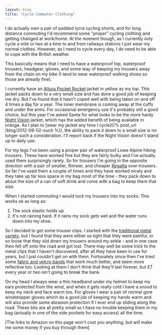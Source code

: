 ```yaml
---
layout: blog
title: "Cycle Commuter Clothing"
---
```


I do actually own a pair of padded lycra cycling shorts, and for long distance commuting I'd recommend some "proper" cycling clothing and getting changed at work/home. At the moment though, as I currently only cycle a mile or two at a time to and from railways stations I just wear my normal clothes. However, as I need to cycle every day, I do need to be able to cope with the British weather.

This basically means that I need to have a waterproof top, waterproof trousers, headgear, gloves, and some way of keeping my trousers away from the chain on my bike (I tend to wear waterproof walking shoes so those are already fine).

I currently have an [Altura Pocket Rocket](http://www.amazon.co.uk/gp/product/B005YZM0D6/ref=as_li_ss_tl?ie=UTF8&camp=1634&creative=19450&creativeASIN=B005YZM0D6&linkCode=as2&tag=wwwdancorderc-21) jacket in yellow as my top. This jacket packs down to a very small size and has done a good job of keeping me dry. But I've found that it hasn't coped well with being taken on and off 4 times a day for a year. The inner membrane is coming away at the cuffs and under the arms. For occasional emergency use it's probably still a good choice, but this year I've asked Santa for what looks to be the more hardy [Night Vision](http://www.amazon.co.uk/gp/product/B00485LTOO/ref=as_li_ss_tl?ie=UTF8&camp=1634&creative=19450&creativeASIN=B00485LTOO&linkCode=as2&tag=wwwdancorderc-21) jacket, which has the added benefit of being available in orange. As I plan to [wear my jacket any time I cycle]({% post_url /blog/2012-08-02-ouch %}), the ability to pack it down to a small size is no longer such a consideration. I'll report back if the Night Vision doesn't stand up to daily use.

For my legs I've been using a proper pair of waterproof Lowe Alpine hiking trousers. These have worked fine but they are fairly bulky and I've actually used them surprisingly rarely. So for trousers I'm going in the opposite direction with a pair of smaller, flimsier, and cheaper [Regatta](http://www.amazon.co.uk/gp/product/B002QUZL9W/ref=as_li_ss_tl?ie=UTF8&camp=1634&creative=19450&creativeASIN=B002QUZL9W&linkCode=as2&tag=wwwdancorderc-21) over-trousers. So far I've used them a couple of times and they have worked nicely and they take up far less space in my bag most of the time - they pack down to about the size of a can of soft drink and come with a bag to keep them that size.

When I started commuting I would tuck my trousers into my socks. This works ok as long as:

1. The sock elastic holds up
2. It's not raining hard. If it rains my sock gets wet and the water runs down into my shoe.

So I decided to get some trouser clips. I started with the [traditional metal variety](http://www.amazon.co.uk/gp/product/B0010VRLVY/ref=as_li_ss_tl?ie=UTF8&camp=1634&creative=19450&creativeASIN=B0010VRLVY&linkCode=as2&tag=wwwdancorderc-21), but I found that they were either so tight that they were painful, or so loose that they slid down my trousers around my ankle - and in one case then fell off onto the road and got lost. There may well be some trick to the metal clips that I haven't discovered, after all they have been in use for years, but I just couldn't get on with them. Fortunately since then I've tried some [fabric and velcro bands](http://www.amazon.co.uk/gp/product/B0045U4P02/ref=as_li_ss_tl?ie=UTF8&camp=1634&creative=19450&creativeASIN=B0045U4P02&linkCode=as2&tag=wwwdancorderc-21) that work much better, and seem more reflective too. Looking at them I don't think that they'll last forever, but £7 every year or two isn't going to break the bank.

On my head I always wear a thin headband under my helmet to keep my ears protected from the wind, and when it gets really cold I have a snood to keep my neck and face warm too. For gloves I wear a pair of normal gore windstopper gloves which do a good job of keeping my hands warm and will also provide some abrasion protection if I ever end up sliding along the road. These bits are all pretty small so I have no trouble keeping them in my bag (actually in one of the side pockets for easy access) all the time.

[The links to Amazon on this page won't cost you anything, but will make me some money if you buy through them]